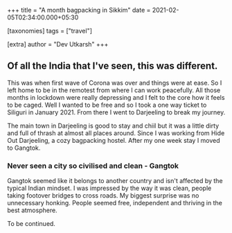 
+++
title = "A month bagpacking in Sikkim"
date = 2021-02-05T02:34:00.000+05:30

[taxonomies]
tags = ["travel"]

[extra]
author = "Dev Utkarsh"
+++

## Of all the India that I've seen, this was different.

This was when first wave of Corona was over and things were at ease. So I left home to be in the remotest from where I can work peacefully. All those months in lockdown were really depressing and I felt to the core how it feels to be caged. Well I wanted to be free and so I took a one way ticket to Siliguri in January 2021. From there I went to Darjeeling to break my journey. 

The main town in Darjeeling is good to stay and chiil but it was a little dirty and full of thrash at almost all places around. Since I was working from Hide Out Darjeeling, a cozy bagpacking hostel. After my one week stay I moved to Gangtok.

### Never seen a city so civilised and clean - Gangtok
Gangtok seemed like it belongs to another country and isn't affected by the typical Indian mindset.  I was impressed by the way it was clean, people taking footover bridges to cross roads. My biggest surprise was no unnecessary honking. People seemed free, independent and thriving in the best atmosphere.

To be continued.
